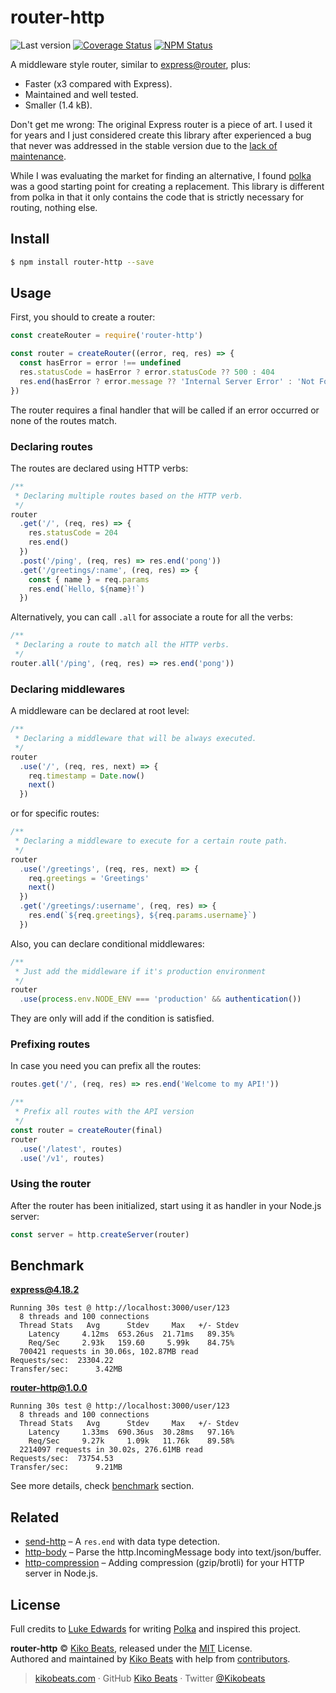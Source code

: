 # router-http

![Last version](https://img.shields.io/github/tag/Kikobeats/router-http.svg?style=flat-square)
[![Coverage Status](https://img.shields.io/coveralls/Kikobeats/router-http.svg?style=flat-square)](https://coveralls.io/github/Kikobeats/router-http)
[![NPM Status](https://img.shields.io/npm/dm/router-http.svg?style=flat-square)](https://www.npmjs.org/package/router-http)

A middleware style router, similar to [express@router](https://github.com/pillarjs/router), plus:

- Faster (x3 compared with Express).
- Maintained and well tested.
- Smaller (1.4 kB).

Don't get me wrong: The original Express router is a piece of art. I used it for years and I just considered create this library after experienced a bug that never was addressed in the stable version due to the [lack of maintenance](https://github.com/pillarjs/router/pull/60).

While I was evaluating the market for finding an alternative, I found [polka](https://github.com/lukeed/polka/tree/master/packages/polka) was a good starting point for creating a replacement. This library is different from polka in that it only contains the code that is strictly necessary for routing, nothing else.

## Install

```bash
$ npm install router-http --save
```

## Usage

First, you should to create a router:

```js
const createRouter = require('router-http')

const router = createRouter((error, req, res) => {
  const hasError = error !== undefined
  res.statusCode = hasError ? error.statusCode ?? 500 : 404
  res.end(hasError ? error.message ?? 'Internal Server Error' : 'Not Found')
})
```

The router requires a final handler that will be called if an error occurred or none of the routes match.

### Declaring routes

The routes are declared using HTTP verbs:

```js
/**
 * Declaring multiple routes based on the HTTP verb.
 */
router
  .get('/', (req, res) => {
    res.statusCode = 204
    res.end()
  })
  .post('/ping', (req, res) => res.end('pong'))
  .get('/greetings/:name', (req, res) => {
    const { name } = req.params
    res.end(`Hello, ${name}!`)
  })
```

Alternatively, you can call `.all` for associate a route for all the verbs:

```js
/**
 * Declaring a route to match all the HTTP verbs.
 */
router.all('/ping', (req, res) => res.end('pong'))
```

### Declaring middlewares

A middleware can be declared at root level:

```js
/**
 * Declaring a middleware that will be always executed.
 */
router
  .use('/', (req, res, next) => {
    req.timestamp = Date.now()
    next()
  })
```

or for specific routes:

```js
/**
 * Declaring a middleware to execute for a certain route path.
 */
router
  .use('/greetings', (req, res, next) => {
    req.greetings = 'Greetings'
    next()
  })
  .get('/greetings/:username', (req, res) => {
    res.end(`${req.greetings}, ${req.params.username}`)
  })
```

Also, you can declare conditional middlewares:

```js
/**
 * Just add the middleware if it's production environment
 */
router
  .use(process.env.NODE_ENV === 'production' && authentication())
```

They are only will add if the condition is satisfied.

### Prefixing routes

In case you need you can prefix all the routes:

```js
routes.get('/', (req, res) => res.end('Welcome to my API!'))

/**
 * Prefix all routes with the API version
 */
const router = createRouter(final)
router
  .use('/latest', routes)
  .use('/v1', routes)
```

### Using the router

After the router has been initialized, start using it as handler in your Node.js server:

```js
const server = http.createServer(router)
```

## Benchmark

**express@4.18.2**

```
Running 30s test @ http://localhost:3000/user/123
  8 threads and 100 connections
  Thread Stats   Avg      Stdev     Max   +/- Stdev
    Latency     4.12ms  653.26us  21.71ms   89.35%
    Req/Sec     2.93k   159.60     5.99k    84.75%
  700421 requests in 30.06s, 102.87MB read
Requests/sec:  23304.22
Transfer/sec:      3.42MB
```

**router-http@1.0.0**

```
Running 30s test @ http://localhost:3000/user/123
  8 threads and 100 connections
  Thread Stats   Avg      Stdev     Max   +/- Stdev
    Latency     1.33ms  690.36us  30.28ms   97.16%
    Req/Sec     9.27k     1.09k   11.76k    89.58%
  2214097 requests in 30.02s, 276.61MB read
Requests/sec:  73754.53
Transfer/sec:      9.21MB
```

See more details, check [benchmark](/benchmark) section.

## Related

- [send-http](https://github.com/Kikobeats/send-http) – A `res.end` with data type detection.
- [http-body](https://github.com/Kikobeats/http-body) – Parse the http.IncomingMessage body into text/json/buffer.
- [http-compression](https://github.com/Kikobeats/http-compression) – Adding compression (gzip/brotli) for your HTTP server in Node.js.

## License

Full credits to [Luke Edwards](https://github.com/lukeed) for writing [Polka](https://github.com/lukeed/polka) and inspired this project.

**router-http** © [Kiko Beats](https://kikobeats.com), released under the [MIT](https://github.com/Kikobeats/router-http/blob/master/LICENSE.md) License.<br>
Authored and maintained by [Kiko Beats](https://kikobeats.com) with help from [contributors](https://github.com/Kikobeats/router-http/contributors).

> [kikobeats.com](https://kikobeats.com) · GitHub [Kiko Beats](https://github.com/Kikobeats) · Twitter [@Kikobeats](https://twitter.com/Kikobeats)
